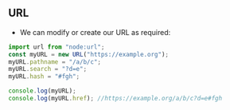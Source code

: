 ## URL
- We can modify or create our URL as required:
```js
import url from "node:url";
const myURL = new URL("https://example.org");
myURL.pathname = "/a/b/c";
myURL.search = "?d=e";
myURL.hash = "#fgh";

console.log(myURL);
console.log(myURL.href); //https://example.org/a/b/c?d=e#fgh

```
